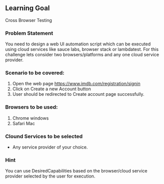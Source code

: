 ## Learning Goal
Cross Browser Testing

### Problem Statement
You need to design a web UI automation script which can be executed using cloud services like sauce labs, browser stack or lambdatest. For this challenge lets consider two browsers/platforms and any one cloud service provider.

### Scenario to be covered:
1. Open the web page https://www.imdb.com/registration/signin
2. Click on Create a new Account button
3. User should be redirected to Create account page successfully.

### Browsers to be used:
1. Chrome windows
2. Safari Mac

### Clound Services to be selected
- Any service provider of your choice.

### Hint
You can use DesiredCapabilities based on the browser/cloud service provider selected by the user for execution.
